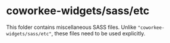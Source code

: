 # coworkee-widgets/sass/etc

This folder contains miscellaneous SASS files. Unlike `"coworkee-widgets/sass/etc"`, these files
need to be used explicitly.
